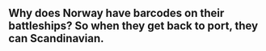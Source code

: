 ## Why does Norway have barcodes on their battleships? So when they get back to port, they can Scandinavian.